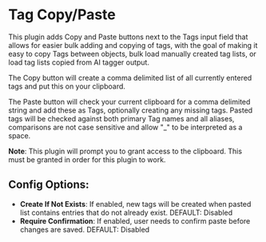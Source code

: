 # Tag Copy/Paste

This plugin adds Copy and Paste buttons next to the Tags input field that allows for easier bulk adding and copying of tags, with the goal of making it easy to copy Tags between objects, bulk load manually created tag lists, or load tag lists copied from AI tagger output.

The Copy button will create a comma delimited list of all currently entered tags and put this on your clipboard.

The Paste button will check your current clipboard for a comma delimited string and add these as Tags, optionally creating any missing tags. Pasted tags will be checked against both primary Tag names and all aliases, comparisons are not case sensitive and allow "_" to be interpreted as a space.

**Note**: This plugin will prompt you to grant access to the clipboard. This must be granted in order for this plugin to work.

## Config Options:
- **Create If Not Exists**: If enabled, new tags will be created when pasted list contains entries that do not already exist. DEFAULT: Disabled
- **Require Confirmation**: If enabled, user needs to confirm paste before changes are saved. DEFAULT: Disabled

